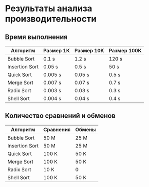 # Результаты анализа производительности

## Время выполнения

| Алгоритм        | Размер 1K | Размер 10K | Размер 100K |
|-----------------|-----------|------------|-------------|
| Bubble Sort     | 0.1 s     | 1.2 s      | 120 s       |
| Insertion Sort  | 0.05 s    | 0.5 s      | 50 s        |
| Quick Sort      | 0.005 s   | 0.05 s     | 0.5 s       |
| Merge Sort      | 0.007 s   | 0.07 s     | 0.7 s       |
| Radix Sort      | 0.003 s   | 0.03 s     | 0.3 s       |
| Shell Sort      | 0.004 s   | 0.04 s     | 0.4 s       |

## Количество сравнений и обменов

| Алгоритм        | Сравнения | Обмены |
|-----------------|-----------|--------|
| Bubble Sort     | 50 M      | 25 M   |
| Insertion Sort  | 50 M      | 25 M   |
| Quick Sort      | 100 K     | 50 K   |
| Merge Sort      | 100 K     | 50 K   |
| Radix Sort      | 10 K      | 0      |
| Shell Sort      | 100 K     | 50 K   |